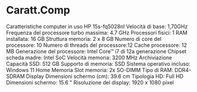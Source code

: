 # Caratt.Comp
Caratteristiche computer in uso
HP 15s-fq5028nl
Velocità di base: 1,70GHz
Frequenza del processore turbo massima: 4.7 GHz
Processori fisici: 1
RAM installata: 16 GB
Struttura memoria: 2 x 8 GB
Numero di core del processore: 10
Numero di threads del processore:12
Cache processore: 12 MB
Generazione del processore: Intel Core™ i7 di 12a generazione
Chipset scheda madre: Intel SoC
Velocità memoria: 3200 MHz
Archiviazione
Capacità SSD: 512 GB
Supporto di memoria: SSD
Sistema operativo incluso: Windows 11 Home
Memoria
Slot memoria: 2x SO-DIMM
Tipo di RAM: DDR4-SDRAM
Display
Dimensioni schermo (cm): 39.6 cm
Tipologia HD: Full HD
Dimensioni schermo: 15.6 "
Risoluzione del display: 1920 x 1080 pixel

